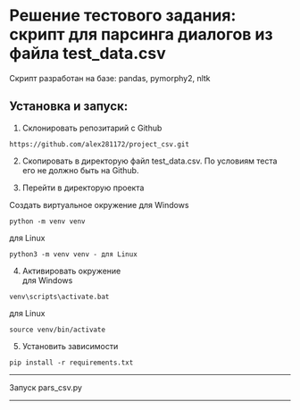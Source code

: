 # Решение тестового задания: скрипт для парсинга диалогов из файла test_data.csv

Скрипт разработан на базе: pandas, pymorphy2, nltk

## Установка и запуск:

1. Склонировать репозитарий с Github

````
https://github.com/alex281172/project_csv.git 
````

2. Скопировать в директорую файл test_data.csv. По условиям теста его не должно быть на Github. 

3. Перейти в директорую проекта  

Создать виртуальное окружение 
для Windows
````
python -m venv venv
````
для Linux
````
python3 -m venv venv - для Linux
````

4. Активировать окружение  
для Windows 
````
venv\scripts\activate.bat
````
для Linux
````
source venv/bin/activate 
````
5. Установить зависимости
````
pip install -r requirements.txt 
````
***
Запуск 
pars_csv.py 
***
